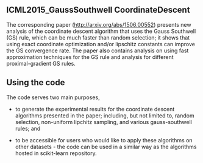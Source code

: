 ICML2015_GaussSouthwell CoordinateDescent
-----------------------------------------

The corresponding paper (http://arxiv.org/abs/1506.00552) presents new analysis of the coordinate descent algorithm that uses the Gauss Southwell (GS) rule, which can be much faster than random selection; it shows that using exact coordinate optimization and/or lipschitz constants can improve the GS convergence rate. The paper also contains analysis on using fast approximation techniques for the GS rule and analysis for different proximal-gradient GS rules.
  
  
Using the code
--------------


The code serves two main purposes, 

- to generate the experimental results for the coordinate descent algorithms presented in the paper;
including, but not limited to, random selection, non-uniform lipchitz sampling,  and various gauss-southwell rules; and


- to be accessible for users who would like to apply these algorithms on other datasets - the code can be used in a similar way as the algorithms hosted in scikit-learn repository.
